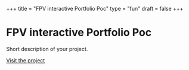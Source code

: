 +++
title = "FPV interactive Portfolio Poc"
type = "fun"
draft = false
+++

# FPV interactive Portfolio Poc

Short description of your project.

[Visit the project](https://jo-qu.pages.dev/)
